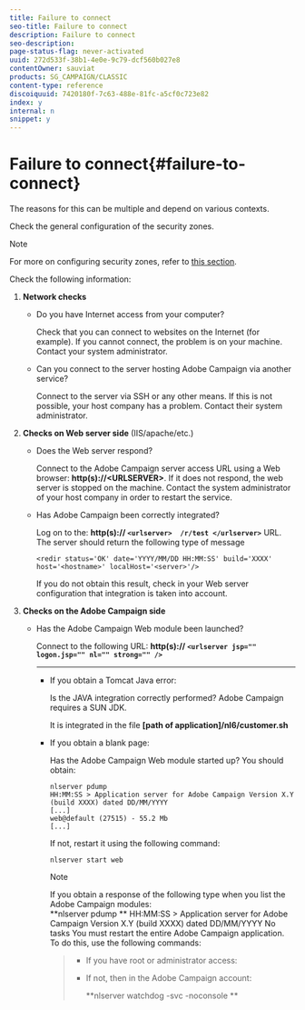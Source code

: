 ```yaml
---
title: Failure to connect
seo-title: Failure to connect
description: Failure to connect
seo-description: 
page-status-flag: never-activated
uuid: 272d533f-38b1-4e0e-9c79-dcf560b027e8
contentOwner: sauviat
products: SG_CAMPAIGN/CLASSIC
content-type: reference
discoiquuid: 7420180f-7c63-488e-81fc-a5cf0c723e82
index: y
internal: n
snippet: y
---
```


# Failure to connect{#failure-to-connect}

The reasons for this can be multiple and depend on various contexts.

Check the general configuration of the security zones.

>[!NOTE]
>
>For more on configuring security zones, refer to [this section](../../installation/using/configuring-campaign-server.md#defining-security-zones).

Check the following information:

1. **Network checks**

    * Do you have Internet access from your computer?

      Check that you can connect to websites on the Internet (for example). If you cannot connect, the problem is on your machine. Contact your system administrator.
    
    * Can you connect to the server hosting Adobe Campaign via another service?

      Connect to the server via SSH or any other means. If this is not possible, your host company has a problem. Contact their system administrator.

1. **Checks on Web server side** (IIS/apache/etc.)

    * Does the Web server respond?

      Connect to the Adobe Campaign server access URL using a Web browser: **http(s)://&lt;URLSERVER&gt;**. If it does not respond, the web server is stopped on the machine. Contact the system administrator of your host company in order to restart the service.
    
    * Has Adobe Campaign been correctly integrated?

      Log on to the: **http(s):// `<urlserver>  /r/test </urlserver>`** URL. The server should return the following type of message

      ```    
      <redir status='OK' date='YYYY/MM/DD HH:MM:SS' build='XXXX' host='<hostname>' localHost='<server>'/>
      ```    
    
      If you do not obtain this result, check in your Web server configuration that integration is taken into account.

1. **Checks on the Adobe Campaign side**

    * Has the Adobe Campaign Web module been launched?

      Connect to the following URL: **http(s):// `<urlserver jsp="" logon.jsp="" nl="" strong="" />`**
      ** **

        * If you obtain a Tomcat Java error:

          Is the JAVA integration correctly performed? Adobe Campaign requires a SUN JDK.

          It is integrated in the file **[path of application]/nl6/customer.sh**
        
        * If you obtain a blank page:

          Has the Adobe Campaign Web module started up? You should obtain:

          ```        
          nlserver pdump
          HH:MM:SS > Application server for Adobe Campaign Version X.Y (build XXXX) dated DD/MM/YYYY
          [...]
          web@default (27515) - 55.2 Mb
          [...]
          ```        
        
          If not, restart it using the following command:

          ```        
          nlserver start web
          ```

          >[!NOTE]
          >
          >If you obtain a response of the following type when you list the Adobe Campaign modules:   
          >**nlserver pdump ** 
          >HH:MM:SS > Application server for Adobe Campaign Version X.Y (build XXXX) dated DD/MM/YYYY No tasks You must restart the entire Adobe Campaign application. To do this, use the following commands:   

          >
          >    
          >    
          >    * If you have root or administrator access: 
          >    * If not, then in the Adobe Campaign account: 
          >    
          >    
          >      **nlserver watchdog -svc -noconsole **
          >    
          >    
          >

